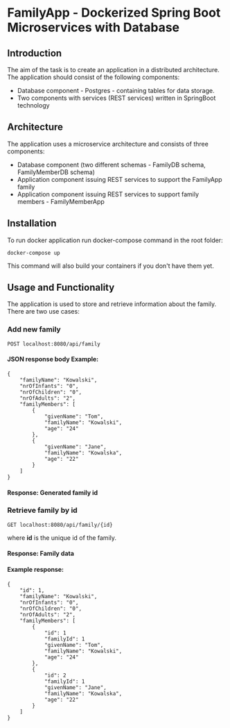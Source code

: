 
# FamilyApp - Dockerized Spring Boot Microservices with Database

## Introduction
The aim of the task is to create an application in a distributed architecture. The application should consist of
the following components:
- Database component - Postgres - containing tables for data storage.
- Two components with services (REST services) written in SpringBoot technology

## Architecture
The application uses a microservice architecture and consists of three components:
- Database component (two different schemas - FamilyDB schema, FamilyMemberDB schema)
- Application component issuing REST services to support the FamilyApp family
- Application component issuing REST services to support family members - FamilyMemberApp


## Installation
To run docker application run docker-compose command in the root folder:
```
docker-compose up
```
This command will also build your containers if you don't have them yet.


## Usage and Functionality

The application is used to store and retrieve information about the family. \
There are two use cases:

### Add new family
```
POST localhost:8080/api/family
```
#### JSON response body Example:
```
{
    "familyName": "Kowalski",
    "nrOfInfants": "0",
    "nrOfChildren": "0",
    "nrOfAdults": "2",
    "familyMembers": [
        {
            "givenName": "Tom",
            "familyName": "Kowalski",
            "age": "24"
        },
        {
            "givenName": "Jane",
            "familyName": "Kowalska",
            "age": "22"
        }
    ]
}
```
#### Response: Generated family id

### Retrieve family by id
```
GET localhost:8080/api/family/{id}
```
where **id** is the unique id of the family.
#### Response: Family data
#### Example response:
```
{
    "id": 1,
    "familyName": "Kowalski",
    "nrOfInfants": "0",
    "nrOfChildren": "0",
    "nrOfAdults": "2",
    "familyMembers": [
        {
            "id": 1
            "familyId": 1
            "givenName": "Tom",
            "familyName": "Kowalski",
            "age": "24"
        },
        {
            "id": 2
            "familyId": 1
            "givenName": "Jane",
            "familyName": "Kowalska",
            "age": "22"
        }
    ]
}
```

